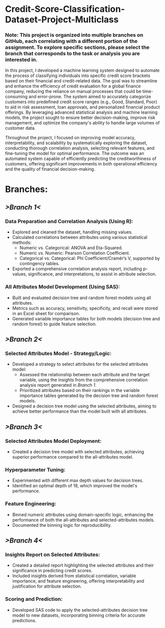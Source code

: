 # Credit-Score-Classification-Dataset-Project-Multiclass
### Note: This project is organized into multiple branches on GitHub, each correlating with a different portion of the assignment. To explore specific sections, please select the branch that corresponds to the task or analysis you are interested in. 

In this project, I developed a machine learning system designed to automate the process of classifying individuals into specific credit score brackets based on their financial and credit-related data. The goal was to streamline and enhance the efficiency of credit evaluation for a global finance company, reducing the reliance on manual processes that could be time-consuming and error-prone. The system aimed to accurately categorize customers into predefined credit score ranges (e.g., Good, Standard, Poor) to aid in risk assessment, loan approvals, and personalized financial product offerings. By leveraging advanced statistical analysis and machine learning models, the project sought to ensure better decision-making, improve risk management, and optimize the company's ability to handle large volumes of customer data. 

Throughout the project, I focused on improving model accuracy, interpretability, and scalability by systematically exploring the dataset, conducting thorough correlation analysis, selecting relevant features, and fine-tuning the model for optimal performance. The outcome was an automated system capable of efficiently predicting the creditworthiness of customers, offering significant improvements in both operational efficiency and the quality of financial decision-making.

# Branches: 
## *>Branch 1<*
### Data Preparation and Correlation Analysis (Using R):
- Explored and cleaned the dataset, handling missing values.
- Calculated correlations between attributes using various statistical methods:
  - Numeric vs. Categorical: ANOVA and Eta-Squared.
  - Numeric vs. Numeric: Pearson Correlation Coefficient.
  - Categorical vs. Categorical: Phi Coefficient/Cramér’s V, supported by contingency tables.
- Exported a comprehensive correlation analysis report, including p-values, significance, and interpretations, to assist in attribute selection.
### All Attributes Model Development (Using SAS):
- Built and evaluated decision tree and random forest models using all attributes.
- Metrics such as accuracy, sensitivity, specificity, and recall were stored in an Excel sheet for comparison.
- Generated variable importance tables for both models (decision tree and random forest) to guide feature selection.
## *>Branch 2<*
### Selected Attributes Model - Strategy/Logic:
- Developed a strategy to select attributes for the selected attributes model:
  - Assessed the relationship between each attribute and the target variable, using the insights from the comprehensive correlation analysis report generated in *Branch 1*.
  - Prioritized attributes based on their rankings in the variable importance tables generated by the decision tree and random forest models.
- Designed a decision tree model using the selected attributes, aiming to achieve better performance than the model built with all attributes.
## *>Branch 3<*
### Selected Attributes Model Deployment:
- Created a decision tree model with selected attributes, achieving superior performance compared to the all-attributes model.
### Hyperparameter Tuning:
- Experimented with different max depth values for decision trees.
- Identified an optimal depth of 18, which improved the model's performance.
### Feature Engineering:
- Binned numeric attributes using domain-specific logic, enhancing the performance of both the all-attributes and selected-attributes models.
- Documented the binning logic for reproducibility.
## *>Branch 4<*
### Insights Report on Selected Attributes:
- Created a detailed report highlighting the selected attributes and their significance in predicting credit scores.
- Included insights derived from statistical correlation, variable importance, and feature engineering, offering interpretability and justification for attribute selection.
### Scoring and Prediction:
- Developed SAS code to apply the selected-attributes decision tree model to new datasets, incorporating binning criteria for accurate predictions.
